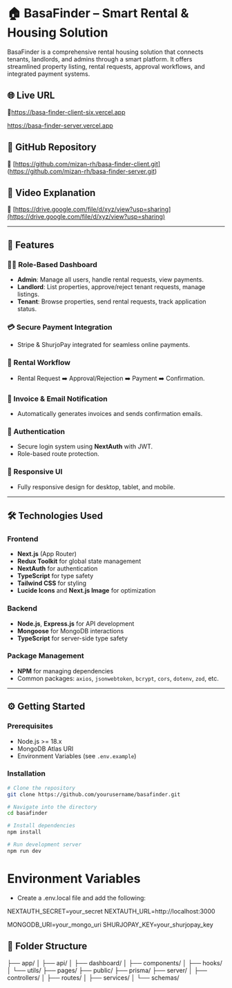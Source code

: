 # 🏠 BasaFinder – Smart Rental & Housing Solution

BasaFinder is a comprehensive rental housing solution that connects tenants, landlords, and admins through a smart platform. It offers streamlined property listing, rental requests, approval workflows, and integrated payment systems.

## 🌐 Live URL
🔗https://basa-finder-client-six.vercel.app

https://basa-finder-server.vercel.app

## 📂 GitHub Repository
🔗 [https://github.com/mizan-rh/basa-finder-client.git]
(https://github.com/mizan-rh/basa-finder-server.git) 

## 🎥 Video Explanation
🔗 [https://drive.google.com/file/d/xyz/view?usp=sharing](https://drive.google.com/file/d/xyz/view?usp=sharing) 

---

## 🚀 Features

### 🧑‍💼 Role-Based Dashboard
- **Admin**: Manage all users, handle rental requests, view payments.
- **Landlord**: List properties, approve/reject tenant requests, manage listings.
- **Tenant**: Browse properties, send rental requests, track application status.

### 💳 Secure Payment Integration
- Stripe & ShurjoPay integrated for seamless online payments.

### 📄 Rental Workflow
- Rental Request ➡️ Approval/Rejection ➡️ Payment ➡️ Confirmation.

### 🧾 Invoice & Email Notification
- Automatically generates invoices and sends confirmation emails.

### 🔐 Authentication
- Secure login system using **NextAuth** with JWT.
- Role-based route protection.

### 📱 Responsive UI
- Fully responsive design for desktop, tablet, and mobile.

---

## 🛠️ Technologies Used

### Frontend
- **Next.js** (App Router)
- **Redux Toolkit** for global state management
- **NextAuth** for authentication
- **TypeScript** for type safety
- **Tailwind CSS** for styling
- **Lucide Icons** and **Next.js Image** for optimization

### Backend
- **Node.js**, **Express.js** for API development
- **Mongoose** for MongoDB interactions
- **TypeScript** for server-side type safety

### Package Management
- **NPM** for managing dependencies
- Common packages: `axios`, `jsonwebtoken`, `bcrypt`, `cors`, `dotenv`, `zod`, etc.

---

## ⚙️ Getting Started

### Prerequisites
- Node.js >= 18.x
- MongoDB Atlas URI
- Environment Variables (see `.env.example`)

### Installation

```bash
# Clone the repository
git clone https://github.com/yourusername/basafinder.git

# Navigate into the directory
cd basafinder

# Install dependencies
npm install

# Run development server
npm run dev

```
# Environment Variables
- Create a .env.local file and add the following:

NEXTAUTH_SECRET=your_secret
NEXTAUTH_URL=http://localhost:3000

MONGODB_URI=your_mongo_uri
SHURJOPAY_KEY=your_shurjopay_key

## 🧪 Folder Structure
├── app/
│   ├── api/
│   ├── dashboard/
│   ├── components/
│   ├── hooks/
│   └── utils/
├── pages/
├── public/
├── prisma/
├── server/
│   ├── controllers/
│   ├── routes/
│   ├── services/
│   └── schemas/

```

